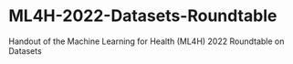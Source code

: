 # ML4H-2022-Datasets-Roundtable
Handout of the Machine Learning for Health (ML4H) 2022 Roundtable on Datasets
